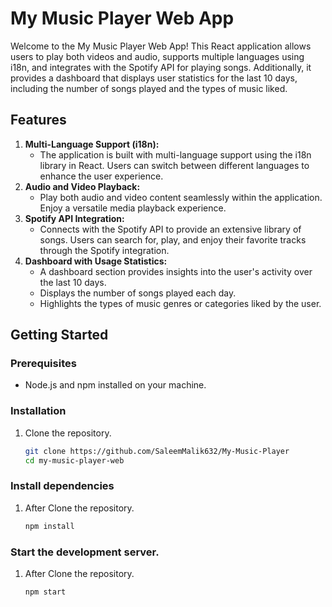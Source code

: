 # My Music Player Web App
Welcome to the My Music Player Web App! This React application allows users to play both videos and audio, supports multiple languages using i18n, and integrates with the Spotify API for playing songs. Additionally, it provides a dashboard that displays user statistics for the last 10 days, including the number of songs played and the types of music liked.
## Features
1. **Multi-Language Support (i18n):**
   - The application is built with multi-language support using the i18n library in React. Users can switch between different languages to enhance the user experience.
2. **Audio and Video Playback:**
   - Play both audio and video content seamlessly within the application. Enjoy a versatile media playback experience.
3. **Spotify API Integration:**
   - Connects with the Spotify API to provide an extensive library of songs. Users can search for, play, and enjoy their favorite tracks through the Spotify integration.
4. **Dashboard with Usage Statistics:**
   - A dashboard section provides insights into the user's activity over the last 10 days.
   - Displays the number of songs played each day.
   - Highlights the types of music genres or categories liked by the user.
## Getting Started
### Prerequisites
- Node.js and npm installed on your machine.
### Installation
1. Clone the repository.
   ```bash
   git clone https://github.com/SaleemMalik632/My-Music-Player
   cd my-music-player-web
### Install dependencies
1. After Clone the repository.
   ```bash
   npm install
### Start the development server.
1. After Clone the repository.
   ```bash
   npm start









